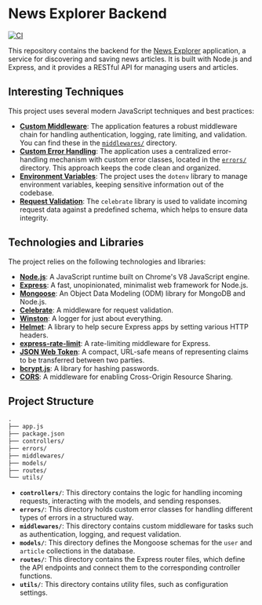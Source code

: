 # News Explorer Backend

[![CI](https://github.com/ilyalyudevig/news-explorer-backend/actions/workflows/ci.yml/badge.svg)](https://github.com/ilyalyudevig/news-explorer-backend/actions/workflows/ci.yml)

This repository contains the backend for the [News Explorer](https://news-explorer.info) application, a service for discovering and saving news articles. It is built with Node.js and Express, and it provides a RESTful API for managing users and articles.

## Interesting Techniques

This project uses several modern JavaScript techniques and best practices:

- **[Custom Middleware](https://expressjs.com/en/guide/using-middleware.html)**: The application features a robust middleware chain for handling authentication, logging, rate limiting, and validation. You can find these in the [`middlewares/`](./middlewares/) directory.
- **[Custom Error Handling](https://expressjs.com/en/guide/error-handling.html)**: The application uses a centralized error-handling mechanism with custom error classes, located in the [`errors/`](./errors/) directory. This approach keeps the code clean and organized.
- **[Environment Variables](https://www.npmjs.com/package/dotenv)**: The project uses the `dotenv` library to manage environment variables, keeping sensitive information out of the codebase.
- **[Request Validation](https://www.npmjs.com/package/celebrate)**: The `celebrate` library is used to validate incoming request data against a predefined schema, which helps to ensure data integrity.

## Technologies and Libraries

The project relies on the following technologies and libraries:

- **[Node.js](https://nodejs.org/)**: A JavaScript runtime built on Chrome's V8 JavaScript engine.
- **[Express](https://expressjs.com/)**: A fast, unopinionated, minimalist web framework for Node.js.
- **[Mongoose](https://mongoosejs.com/)**: An Object Data Modeling (ODM) library for MongoDB and Node.js.
- **[Celebrate](https://www.npmjs.com/package/celebrate)**: A middleware for request validation.
- **[Winston](https://www.npmjs.com/package/winston)**: A logger for just about everything.
- **[Helmet](https://helmetjs.github.io/)**: A library to help secure Express apps by setting various HTTP headers.
- **[express-rate-limit](https://www.npmjs.com/package/express-rate-limit)**: A rate-limiting middleware for Express.
- **[JSON Web Token](https://jwt.io/)**: A compact, URL-safe means of representing claims to be transferred between two parties.
- **[bcrypt.js](https://www.npmjs.com/package/bcryptjs)**: A library for hashing passwords.
- **[CORS](https://www.npmjs.com/package/cors)**: A middleware for enabling Cross-Origin Resource Sharing.

## Project Structure

```txt
.
├── app.js
├── package.json
├── controllers/
├── errors/
├── middlewares/
├── models/
├── routes/
└── utils/
```

- **`controllers/`**: This directory contains the logic for handling incoming requests, interacting with the models, and sending responses.
- **`errors/`**: This directory holds custom error classes for handling different types of errors in a structured way.
- **`middlewares/`**: This directory contains custom middleware for tasks such as authentication, logging, and request validation.
- **`models/`**: This directory defines the Mongoose schemas for the `user` and `article` collections in the database.
- **`routes/`**: This directory contains the Express router files, which define the API endpoints and connect them to the corresponding controller functions.
- **`utils/`**: This directory contains utility files, such as configuration settings.
